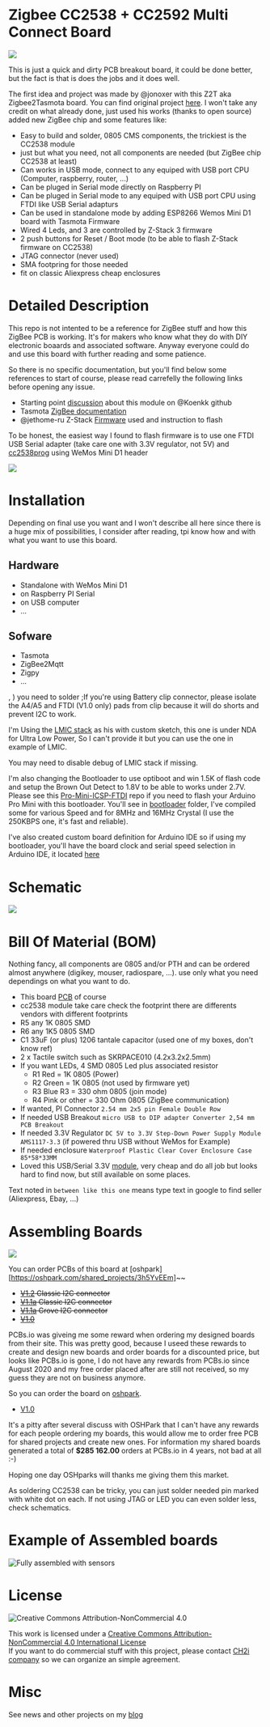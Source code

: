 Zigbee CC2538 + CC2592 Multi Connect Board
==========================================

<img src="https://github.com/hallard/cc2538-multi-connect/raw/master/pictures/cc2538.png">

This is just a quick and dirty PCB breakout board, it could be done better, but the fact is that is does the jobs and it does well.

The first idea and project was made by @jonoxer with this Z2T aka Zigbee2Tasmota board. You can find original project [here](https://github.com/SuperHouse/Z2T). I won't take any credit on what already done, just used his works (thanks to open source) added new ZigBee chip and some features like:

- Easy to build and solder, 0805 CMS components, the trickiest is the CC2538 module
- just but what you need, not all components are needed (but ZigBee chip CC2538 at least)
- Can works in USB mode, connect to any equiped with USB port CPU (Computer, raspberry, router, ...)
- Can be pluged in Serial mode directly on Raspberry PI
- Can be pluged in Serial mode to any equiped with USB port CPU using FTDI like USB Serial adapturs
- Can be used in standalone mode by adding ESP8266 Wemos Mini D1 board with Tasmota Firmware
- Wired 4 Leds, and 3 are controlled by Z-Stack 3 firmware
- 2 push buttons for Reset / Boot mode (to be able to flash Z-Stack firmware on CC2538)
- JTAG connector (never used)
- SMA footpring for those needed 
- fit on classic Aliexpress cheap enclosures


Detailed Description
====================

This repo is not intented to be a reference for ZigBee stuff and how this ZigBee PCB is working. It's for makers who know what they do with DIY electronic boaards and associated software. Anyway everyone could do and use this board with further reading and some patience.

So there is no specific documentation, but you'll find below some references to start of course, please read carrefelly the following links before opening any issue.

- Starting point [discussion](https://github.com/Koenkk/zigbee2mqtt/discussions/1568) about this module on @Koenkk github
- Tasmota [ZigBee documentation](https://tasmota.github.io/docs/CC2530/)
- @jethome-ru Z-Stack [Firmware](https://github.com/jethome-ru/zigbee-firmware/tree/master/ti/coordinator/cc2538_cc2592) used and instruction to flash

To be honest, the easiest way I found to flash firmware is to use one FTDI USB Serial adapter (take care one with 3.3V regulator, not 5V) and [cc2538prog](https://github.com/1248/cc2538-prog) using WeMos Mini D1 header

<img src="https://github.com/hallard/cc2538-multi-connect/raw/master/pictures/cc-2538-flash.png">


Installation
============

Depending on final use you want and I won't describe all here since there is a huge mix of possibilities, I consider after reading, tpi know how and with what you want to use this board.

## Hardware 

- Standalone with WeMos Mini D1
- on Raspberry PI Serial
- on USB computer
- ...

## Sofware

- Tasmota
- ZigBee2Mqtt
- Zigpy
- ...


, ) you need to solder ;If you're using Battery clip connector, please isolate the A4/A5 and FTDI (V1.0 only) pads from clip because it will do shorts and prevent I2C to work.

I'm Using the [LMIC stack](https://github.com/matthijskooijman/arduino-lmic) as his with custom sketch, this one is under NDA for Ultra Low Power, So I can't provide it but you can use the one in example of LMIC.

You may need to disable debug of LMIC stack if missing.

I'm also changing the Bootloader to use optiboot and win 1.5K of flash code and setup the Brown Out Detect to 1.8V to be able to works under 2.7V. Please see this [Pro-Mini-ICSP-FTDI](https://github.com/hallard/Pro-Mini-ICSP-FTDI) repo if you need to flash your Arduino Pro Mini with this bootloader. You'll see in [bootloader](https://github.com/hallard/Pro-Mini-ICSP-FTDI/tree/master/bootloaders) folder, I've compiled some for various Speed and for 8MHz and 16MHz Crystal (I use the 250KBPS one, it's fast and reliable).

I've also created custom board definition for Arduino IDE so if using my bootloader, you'll have the board clock and serial speed selection in Arduino IDE, it located [here](https://github.com/ch2i/ch2i-arduino-boards)

Schematic
=========

<img src="https://github.com/hallard/cc2538-multi-connect/raw/master/pictures/c2538-multi-connect-sch.png">

Bill Of Material (BOM)
======================

Nothing fancy, all components are 0805 and/or PTH and can be ordered almost anywhere (digikey, mouser, radiospare, ...). 
use only what you need dependings on what you want to do. 


- This board [PCB](https://oshpark.com/shared_projects/3h5YvEEm) of course 
- cc2538 module take care check the footprint there are differents vendors with different footprints
- R5 any 1K 0805 SMD
- R6 any 1K5 0805 SMD
- C1 33uF (or plus) 1206 tantale capacitor (used one of my boxes, don't know ref)
- 2 x Tactile switch such as SKRPACE010 (4.2x3.2x2.5mm)
- If you want LEDs, 4 SMD 0805 Led plus associated resistor
  - R1 Red = 1K 0805 (Power)
  - R2 Green = 1K 0805 (not used by firmware yet)
  - R3 Blue R3 = 330 ohm 0805 (join mode)
  - R4 Pink or other = 330 Ohm 0805 (ZigBee communication)
- If wanted, PI Connector `2.54 mm 2x5 pin Female Double Row`
- If needed USB Breakout `micro USB to DIP adapter Converter 2,54 mm PCB Breakout`
- If needed 3.3V Regulator `DC 5V to 3.3V Step-Down Power Supply Module AMS1117-3.3` (if powered thru USB without WeMos for Example)
- If needed enclosure `Waterproof Plastic Clear Cover Enclosure Case 85*58*33MM`
- Loved this USB/Serial 3.3V [module](https://aliexpress.com/item/32664922086.html), very cheap and do all job but looks hard to find now, but still available on some places.

Text noted in `between like this one` means type text in google to find seller (Aliexpress, Ebay, ...)

Assembling Boards 
=================

<img src="https://github.com/hallard/cc2538-multi-connect/raw/master/pictures/cc2538.png">

You can order PCBs of this board at [oshpark][https://oshpark.com/shared_projects/3h5YvEEm]~~

- ~~[V1.2](https://www.PCBs.io/share/r1a3J) Classic I2C connector~~
- ~~[V1.1a](https://www.PCBs.io/share/8AGb2) Classic I2C connector~~
- ~~[V1.1a](https://www.PCBs.io/share/zjKdY) Grove I2C connector~~
- ~~[V1.0](https://www.PCBs.io/share/r3LdE)~~

PCBs.io was giveing me some reward when ordering my designed boards from their site. This was pretty good, because I useed these rewards to create and design new boards and order boards for a discounted price, but looks like PCBs.io is gone, I do not have any rewards from PCBs.io since August 2020 and my free order placed after are still not received, so my guess they are not on business anymore.

So you can order the board on [oshpark](https://oshpark.com). 

- [V1.0](https://oshpark.com/shared_projects/3h5YvEEm) 

It's a pitty after several discuss with OSHPark that I can't have any rewards for each people ordering my boards, this would allow me to order free PCB for shared projects and create new ones. For information my shared boards generated a total of **$285 162.00** orders at PCBs.io in 4 years, not bad at all :-)

Hoping one day OSHparks will thanks me giving them this market. 

As soldering CC2538 can be tricky, you can just solder needed pin marked with white dot on each. If not using JTAG or LED you can even solder less, check schematics.

Example of Assembled boards 
===========================

<img src="https://github.com/hallard/Mini-LoRa/raw/master/pictures/Mini-LoRa-FrontBig.jpg" alt="Fully assembled with sensors">


License
=======

<img alt="Creative Commons Attribution-NonCommercial 4.0" src="https://i.creativecommons.org/l/by-nc/4.0/88x31.png">   

This work is licensed under a [Creative Commons Attribution-NonCommercial 4.0 International License](http://creativecommons.org/licenses/by-nc/4.0/)    
If you want to do commercial stuff with this project, please contact [CH2i company](https://www.ch2i.eu/en#support) so we can organize an simple agreement.

Misc
====

See news and other projects on my [blog][1] 
 
[1]: https://hallard.me
[3]: https://www.PCBs.io

[20]: http://www.seeedstudio.com/depot/index.php?main_page=opl_info&opl_id=4
[21]: http://www.ebay.com/itm/170578495165
[22]: http://www.ebay.com/itm/351690376555
[23]: http://www.ebay.com/itm/351738196013
[24]: http://www.ebay.com/itm/371534934746
[25]: https://www.adafruit.com/products/1979
[26]: https://www.sparkfun.com/products/11114

[27]: http://www.ebay.com/itm/121929386506?var=420920026758
[28]: http://www.ebay.com/itm/371348168950
[29]: http://www.ebay.com/itm/351588181858


[40]: http://www.ebay.com/itm/262500056078
[41]: http://www.aliexpress.com/item/Free-Shipping-Good-Quality-ABS-Material-Transparent-Cover-IP66-Waterproof-Electrical-Switch-Box-125-125-75mm/32522255056.html
[42]: http://www.aliexpress.com/item/Temperature-and-humidity-Protective-sleeve-Accessories-PCB-for-SHT20-SHT21-SHT25/32695663191.html?spm=2114.13010208.99999999.264.dgLxek
[43]: http://www.ebay.com/itm/401000227934
[44]: http://www.ebay.com/itm/182181715511?var=483966356069
[46]: http://www.ebay.com/itm/391462862706
[47]: http://www.ebay.com/itm/232153789354?var=531358445664
[48]: http://www.ebay.com/itm/301856945402

[50]: https://octopart.com/bom-tool/MsqCYjTr